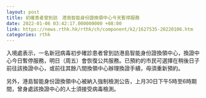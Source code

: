 ```yaml
---
layout: post
title: 初確患者曾到訪　港島智能身份證換領中心今天暫停服務
date: 2022-01-06 03:42:17.000000000 +08:00
link: https://news.rthk.hk/rthk/ch/component/k2/1627535-20220106.htm
categories: rthk
---
```


入境處表示，一名新冠病毒初步確診患者曾到訪港島智能身份證換領中心，換證中心今日暫停服務，明日（周五）會恢復公共服務。已預約的市民可選擇在稍後日子前往該換證中心，或前往其餘八間換領中心辦理換證手續，毋須重新預約。

另外，港島智能身份證換領中心被納入強制檢測公告，上月30日下午5時至6時期間，曾身處該換證中心的人士須接受病毒檢測。

　
